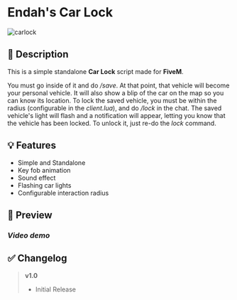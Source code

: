 # **Endah's Car Lock**
![carlock](https://user-images.githubusercontent.com/79053058/124398029-d570f900-dd13-11eb-850d-621548b48f55.png)


## :bookmark_tabs: **Description** 
This is a simple standalone **Car Lock** script made for **FiveM**.  

You must go inside of it and do */save*. At that point, that vehicle will become your personal vehicle. It will also show a blip of the car on the map so you can know its location. To lock the saved vehicle, you must be within the radius (configurable in the *client.lua*), and do */lock* in the chat. The saved vehicle's light will flash and a notification will appear, letting you know that the vehicle has been locked. To unlock it, just re-do the *lock* command.


## :bulb: **Features** 
- Simple and Standalone
- Key fob animation
- Sound effect 
- Flashing car lights 
- Configurable interaction radius


## :eyes: **Preview** 
### *Video demo*


## :white_check_mark: **Changelog**
> **v1.0**
> - Initial Release 
